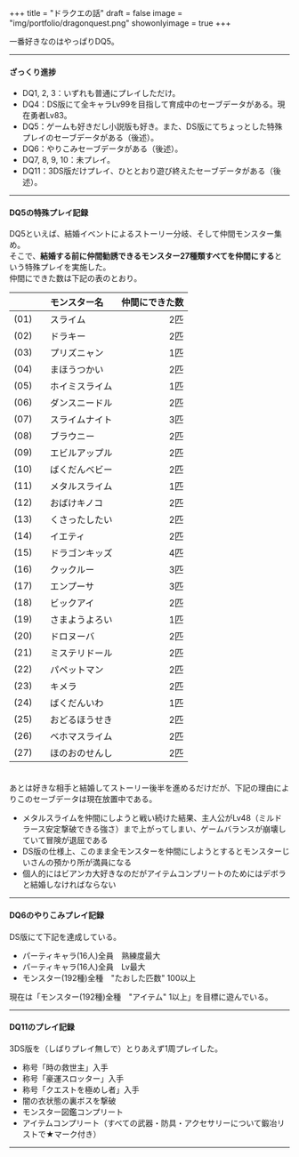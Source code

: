 +++
title = "ドラクエの話"
draft = false
image = "img/portfolio/dragonquest.png"
showonlyimage = true
+++

一番好きなのはやっぱりDQ5。
<!--more-->

***
#### ざっくり進捗

* DQ1, 2, 3：いずれも普通にプレイしただけ。
* DQ4：DS版にて全キャラLv99を目指して育成中のセーブデータがある。現在勇者Lv83。
* DQ5：ゲームも好きだし小説版も好き。また、DS版にてちょっとした特殊プレイのセーブデータがある（後述）。
* DQ6：やりこみセーブデータがある（後述）。
* DQ7, 8, 9, 10：未プレイ。
* DQ11：3DS版だけプレイ、ひととおり遊び終えたセーブデータがある（後述）。

***
#### DQ5の特殊プレイ記録

DQ5といえば、結婚イベントによるストーリー分岐、そして仲間モンスター集め。  
そこで、**結婚する前に仲間勧誘できるモンスター27種類すべてを仲間にする**という特殊プレイを実施した。  
仲間にできた数は下記の表のとおり。

|  | モンスター名 | 仲間にできた数 |
|:-----------|:-----------|------------:|
| (01)　 | スライム       | 2匹 |
| (02)　 | ドラキー       | 2匹 |
| (03)　 | プリズニャン   | 1匹 |
| (04)　 | まほうつかい   | 2匹 |
| (05)　 | ホイミスライム | 1匹 |
| (06)　 | ダンスニードル | 2匹 |
| (07)　 | スライムナイト | 3匹 |
| (08)　 | ブラウニー     | 2匹 |
| (09)　 | エビルアップル | 2匹 |
| (10)　 | ばくだんベビー | 2匹 |
| (11)　 | メタルスライム | 1匹 |
| (12)　 | おばけキノコ   | 2匹 |
| (13)　 | くさったしたい | 2匹 |
| (14)　 | イエティ       | 2匹 |
| (15)　 | ドラゴンキッズ | 4匹 |
| (16)　 | クックルー     | 3匹 |
| (17)　 | エンプーサ     | 3匹 |
| (18)　 | ビックアイ     | 2匹 |
| (19)　 | さまようよろい | 1匹 |
| (20)　 | ドロヌーバ     | 2匹 |
| (21)　 | ミステリドール | 2匹 |
| (22)　 | パペットマン   | 2匹 |
| (23)　 | キメラ         | 2匹 |
| (24)　 | ばくだんいわ   | 1匹 |
| (25)　 | おどるほうせき | 2匹 |
| (26)　 | ベホマスライム | 2匹 |
| (27)　 | ほのおのせんし | 2匹 |

　  
あとは好きな相手と結婚してストーリー後半を進めるだけだが、下記の理由によりこのセーブデータは現在放置中である。
* メタルスライムを仲間にしようと戦い続けた結果、主人公がLv48（ミルドラース安定撃破できる強さ）まで上がってしまい、ゲームバランスが崩壊していて冒険が退屈である
* DS版の仕様上、このまま全モンスターを仲間にしようとするとモンスターじいさんの預かり所が満員になる
* 個人的にはビアンカ大好きなのだがアイテムコンプリートのためにはデボラと結婚しなければならない  

***
#### DQ6のやりこみプレイ記録

DS版にて下記を達成している。

* パーティキャラ(16人)全員　熟練度最大
* パーティキャラ(16人)全員　Lv最大
* モンスター(192種)全種　"たおした匹数" 100以上

現在は「モンスター(192種)全種　"アイテム" 1以上」を目標に遊んでいる。

***
#### DQ11のプレイ記録

3DS版を（しばりプレイ無しで）とりあえず1周プレイした。

* 称号「時の救世主」入手
* 称号「豪運スロッター」入手
* 称号「クエストを極めし者」入手
* 闇の衣状態の裏ボスを撃破
* モンスター図鑑コンプリート
* アイテムコンプリート（すべての武器・防具・アクセサリーについて鍛冶リストで★マーク付き）

***





















